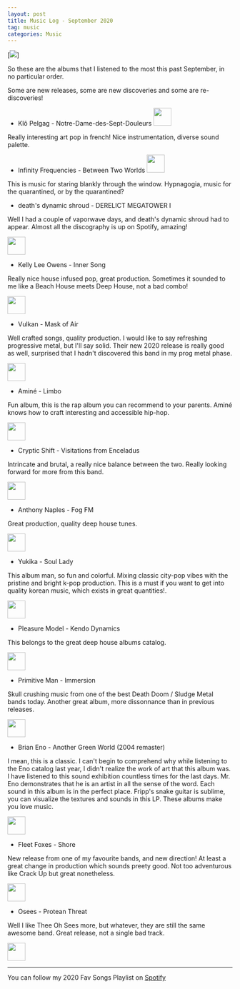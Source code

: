 ```yaml
---
layout: post
title: Music Log - September 2020
tag: music
categories: Music
---
```


[<img src="{{ site.baseurl }}/images/september2020.png">]

So these are the albums that I listened to the most this past September, in no particular order.

Some are new releases, some are new discoveries and some are re-discoveries!

* Klô Pelgag - Notre-Dame-des-Sept-Douleurs [<img src="{{ site.baseurl }}/images/Spotify_Icon_RGB_Green.png" width="40" height="40">](https://open.spotify.com/album/4kNpkRG2YpK4jV9OoopVNh?si=RrlIn6uOQF2Z9Vpo8LvuKA)

Really interesting art pop in french! Nice instrumentation, diverse sound palette.

* Infinity Frequencies - Between Two Worlds [<img src="{{ site.baseurl }}/images/Spotify_Icon_RGB_Green.png" width="40" height="40">](https://open.spotify.com/album/03nyYzVw4m1cM2EG0vk6hP?si=MzxmEIyASUmK6xihW-VPVw)


This is music for staring blankly through the window. Hypnagogia, music for the quarantined, or by the quarantined?


* death's dynamic shroud - DERELICT MEGATOWER I

Well I had a couple of vaporwave days, and death's dynamic shroud had to appear. Almost all the discography is up on Spotify, amazing!

[<img src="{{ site.baseurl }}/images/Spotify_Icon_RGB_Green.png" width="40" height="40">](https://open.spotify.com/album/2pFPM7MWfnecHWWglJSYyh?si=jWflLBcKTpy6xyR5iA6eBg)

* Kelly Lee Owens - Inner Song

Really nice house infused pop, great production. Sometimes it sounded to me like a Beach House meets Deep House, not a bad combo!

[<img src="{{ site.baseurl }}/images/Spotify_Icon_RGB_Green.png" width="40" height="40">](https://open.spotify.com/album/3DzlkHEQtb0ABoxze4Zxi7?si=4tV8IkArRm6V4PucqoXTDg)

* Vulkan - Mask of Air  

Well crafted songs, quality production. I would like to say refreshing progressive metal, but I'll say solid. Their new 2020 release is really good as well, surprised that I hadn't discovered this band in my prog metal phase.

[<img src="{{ site.baseurl }}/images/Spotify_Icon_RGB_Green.png" width="40" height="40">](https://open.spotify.com/album/2HRReKOFnpD5OcgvmMjDNM?si=2TJgBLgpTZWYY0YQW8-oNg)

* Aminé - Limbo 

Fun album, this is the rap album you can recommend to your parents. Aminé knows how to craft interesting and accessible hip-hop. 

[<img src="{{ site.baseurl }}/images/Spotify_Icon_RGB_Green.png" width="40" height="40">](https://open.spotify.com/album/6a8GwYiEMrXgMvZBvuBXrt?si=eAfoVV6qQH69qDYXazpH-Q)

* Cryptic Shift - Visitations from Enceladus 

Intrincate and brutal, a really nice balance between the two. Really looking forward for more from this band. 

[<img src="{{ site.baseurl }}/images/Spotify_Icon_RGB_Green.png" width="40" height="40">](https://open.spotify.com/album/7cGu80ia5OvMQlxIqTLMA1?si=HP2TXXJbQ4uGh9fwwQAazA)

* Anthony Naples - Fog FM 

Great production, quality deep house tunes.

[<img src="{{ site.baseurl }}/images/Spotify_Icon_RGB_Green.png" width="40" height="40">](https://open.spotify.com/album/0XBtXweoCbA6MkNZ5F2NUW?si=uK6TcUz7RsqPsbifs6SuoQ)

* Yukika - Soul Lady 

This album man, so fun and colorful. Mixing classic city-pop vibes with the pristine and bright k-pop production. This is a must if you want to get into quality korean music, which exists in great quantities!. 

[<img src="{{ site.baseurl }}/images/Spotify_Icon_RGB_Green.png" width="40" height="40">](https://open.spotify.com/album/16yrp3d9pCJgQK2RMBTtd1?si=Q4nFe97wQFStGYioJwWvmA)

* Pleasure Model - Kendo Dynamics

This belongs to the great deep house albums catalog.

[<img src="{{ site.baseurl }}/images/Spotify_Icon_RGB_Green.png" width="40" height="40">](https://open.spotify.com/album/3mMbZvCYOvjQ4jbUwYcjw5?si=7OM79SSSQlWVp03IquUwLQ)

* Primitive Man - Immersion

Skull crushing music from one of the best Death Doom / Sludge Metal bands today. Another great album, more dissonnance than in previous releases.

[<img src="{{ site.baseurl }}/images/Spotify_Icon_RGB_Green.png" width="40" height="40">](https://open.spotify.com/album/1z6E3dJeKCMLe5VeXHFzjM?si=kKSJOlzrTlOSxJRpeJCLtw)

* Brian Eno - Another Green World (2004 remaster)

I mean, this is a classic. I can't begin to comprehend why while listening to the Eno catalog last year, I didn't realize the work of art that this album was. I have listened to this sound exhibition countless times for the last days. Mr. Eno demonstrates that he is an artist in all the sense of the word. Each sound in this album is in the perfect place. Fripp's snake guitar is sublime, you can visualize the textures and sounds in this LP. These albums make you love music.

[<img src="{{ site.baseurl }}/images/Spotify_Icon_RGB_Green.png" width="40" height="40">](https://open.spotify.com/album/6uoeezh45SYEb8lcT8gDTY?si=zSB38PQrQVeqLZcu0xCB5A)

* Fleet Foxes - Shore

New release from one of my favourite bands, and new direction! At least a great change in production which sounds preety good. Not too adventurous like Crack Up but great nonetheless. 

[<img src="{{ site.baseurl }}/images/Spotify_Icon_RGB_Green.png" width="40" height="40">](https://open.spotify.com/album/0lmjCPEcec2k6L7ysNIcd3?si=vABmvHMnQjSWSrGj1ZouIg)

* Osees - Protean Threat

Well I like Thee Oh Sees more, but whatever, they are still the same awesome band. Great release, not a single bad track.

[<img src="{{ site.baseurl }}/images/Spotify_Icon_RGB_Green.png" width="40" height="40">](https://open.spotify.com/album/16l3FJwjZooUHbU37sdeeI?si=HKcSGz5yTtSHmUcTSomW1w)

---

You can follow my 2020 Fav Songs Playlist on [Spotify](https://open.spotify.com/playlist/5k8GxmLyvbAUl7WVfobDxH?si=ydpCEJRVRHubUE-4MZYZfA)
